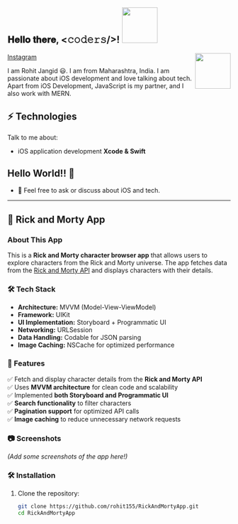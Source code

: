 <h2> 𝐇𝐞𝐥𝐥𝐨 𝐭𝐡𝐞𝐫𝐞, <𝚌𝚘𝚍𝚎𝚛𝚜/>! <img src='https://media.giphy.com/media/bcKmIWkUMCjVm/giphy.gif' width="80px"></h2>

<img align='right' src='https://media.giphy.com/media/du3J3cXyzhj75IOgvA/giphy.gif' width='80'>

[Instagram](https://instagram.com/code_with_rohit?igshid=71vfqs608pnw)

I am Rohit Jangid 😃. I am from Maharashtra, India. I am passionate about iOS development and love talking about tech. Apart from iOS Development, JavaScript is my partner, and I also work with MERN.

## ⚡ Technologies
Talk to me about:
- iOS application development **Xcode & Swift**

## Hello World!! 🤔
- 💬 Feel free to ask or discuss about iOS and tech.

---

## 🚀 Rick and Morty App

### **About This App**
This is a **Rick and Morty character browser app** that allows users to explore characters from the Rick and Morty universe. The app fetches data from the [Rick and Morty API](https://rickandmortyapi.com/) and displays characters with their details.

### **🛠️ Tech Stack**
- **Architecture:** MVVM (Model-View-ViewModel)
- **Framework:** UIKit
- **UI Implementation:** Storyboard + Programmatic UI
- **Networking:** URLSession
- **Data Handling:** Codable for JSON parsing
- **Image Caching:** NSCache for optimized performance

### **📌 Features**
✅ Fetch and display character details from the **Rick and Morty API**  
✅ Uses **MVVM architecture** for clean code and scalability  
✅ Implemented **both Storyboard and Programmatic UI**  
✅ **Search functionality** to filter characters  
✅ **Pagination support** for optimized API calls  
✅ **Image caching** to reduce unnecessary network requests  

### **📷 Screenshots**
*(Add some screenshots of the app here!)*

### **🛠️ Installation**
1. Clone the repository:
   ```sh
   git clone https://github.com/rohit155/RickAndMortyApp.git
   cd RickAndMortyApp
